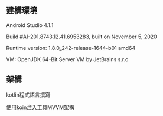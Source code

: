 ## 建構環境

Android Studio 4.1.1

Build #AI-201.8743.12.41.6953283, built on November 5, 2020

Runtime version: 1.8.0_242-release-1644-b01 amd64

VM: OpenJDK 64-Bit Server VM by JetBrains s.r.o

## 架構

kotlin程式語言撰寫

使用koin注入工具MVVM架構

